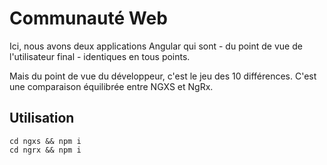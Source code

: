 # Communauté Web

Ici, nous avons deux applications Angular qui sont - du point de vue de l'utilisateur final - identiques en tous points. 

Mais du point de vue du développeur, c'est le jeu des 10 différences. C'est une comparaison équilibrée entre  NGXS et NgRx.

## Utilisation

```
cd ngxs && npm i
cd ngrx && npm i
```





